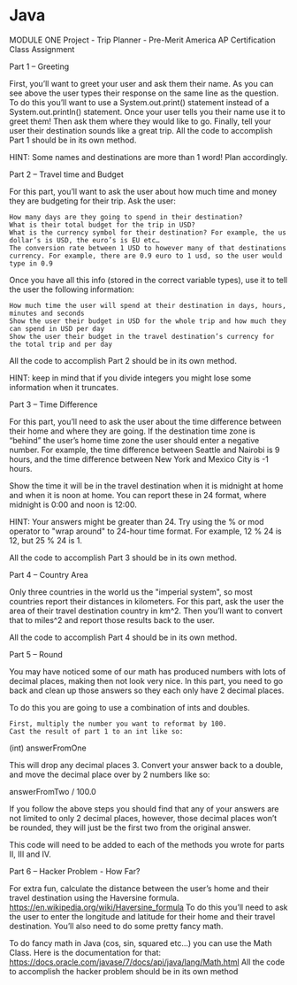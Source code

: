 # Java

MODULE ONE Project - Trip Planner - Pre-Merit America AP Certification Class Assignment

Part 1 – Greeting

First, you’ll want to greet your user and ask them their name. As you can see above the user types their response on the same line as the question. To do this you’ll want to use a System.out.print() statement instead of a System.out.println() statement. Once your user tells you their name use it to greet them! Then ask them where they would like to go. Finally, tell your user their destination sounds like a great trip. All the code to accomplish Part 1 should be in its own method.

HINT: Some names and destinations are more than 1 word! Plan accordingly.

Part 2 – Travel time and Budget

For this part, you’ll want to ask the user about how much time and money they are budgeting for their trip. Ask the user:

    How many days are they going to spend in their destination?
    What is their total budget for the trip in USD?
    What is the currency symbol for their destination? For example, the us dollar’s is USD, the euro’s is EU etc…
    The conversion rate between 1 USD to however many of that destinations currency. For example, there are 0.9 euro to 1 usd, so the user would type in 0.9

Once you have all this info (stored in the correct variable types), use it to tell the user the following information:

    How much time the user will spend at their destination in days, hours, minutes and seconds
    Show the user their budget in USD for the whole trip and how much they can spend in USD per day
    Show the user their budget in the travel destination’s currency for the total trip and per day

All the code to accomplish Part 2 should be in its own method.

HINT: keep in mind that if you divide integers you might lose some information when it truncates.

Part 3 – Time Difference

For this part, you’ll need to ask the user about the time difference between their home and where they are going. If the destination time zone is “behind” the user’s home time zone the user should enter a negative number. For example, the time difference between Seattle and Nairobi is 9 hours, and the time difference between New York and Mexico City is -1 hours.

Show the time it will be in the travel destination when it is midnight at home and when it is noon at home. You can report these in 24 format, where midnight is 0:00 and noon is 12:00.

HINT: Your answers might be greater than 24. Try using the % or mod operator to "wrap around" to 24-hour time format. For example, 12 % 24 is 12, but 25 % 24 is 1.

All the code to accomplish Part 3 should be in its own method.

Part 4 – Country Area

Only three countries in the world us the "imperial system", so most countries report their distances in kilometers. For this part, ask the user the area of their travel destination country in km^2. Then you’ll want to convert that to miles^2 and report those results back to the user.

All the code to accomplish Part 4 should be in its own method.

Part 5 – Round

You may have noticed some of our math has produced numbers with lots of decimal places, making then not look very nice. In this part, you need to go back and clean up those answers so they each only have 2 decimal places.

To do this you are going to use a combination of ints and doubles.

    First, multiply the number you want to reformat by 100.
    Cast the result of part 1 to an int like so:

(int) answerFromOne

This will drop any decimal places 3. Convert your answer back to a double, and move the decimal place over by 2 numbers like so:

answerFromTwo / 100.0

If you follow the above steps you should find that any of your answers are not limited to only 2 decimal places, however, those decimal places won’t be rounded, they will just be the first two from the original answer.

This code will need to be added to each of the methods you wrote for parts II, III and IV.

Part 6 – Hacker Problem - How Far?

For extra fun, calculate the distance between the user’s home and their travel destination using the Haversine formula. https://en.wikipedia.org/wiki/Haversine_formula To do this you’ll need to ask the user to enter the longitude and latitude for their home and their travel destination. You’ll also need to do some pretty fancy math.

To do fancy math in Java (cos, sin, squared etc…) you can use the Math Class. Here is the documentation for that: https://docs.oracle.com/javase/7/docs/api/java/lang/Math.html All the code to accomplish the hacker problem should be in its own method

